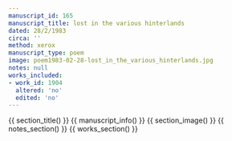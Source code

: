 ```yaml
---
manuscript_id: 165
manuscript_title: lost in the various hinterlands
dated: 28/2/1983
circa: ''
method: xerox
manuscript_type: poem
image: poem1983-02-28-lost_in_the_various_hinterlands.jpg
notes: null
works_included:
- work_id: 1904
  altered: 'no'
  edited: 'no'
---
```


{{ section_title() }}
{{ manuscript_info() }}
{{ section_image() }}
{{ notes_section() }}
{{ works_section() }}

